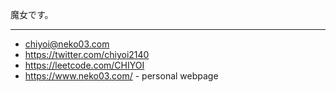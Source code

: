 魔女です。

---
* chiyoi@neko03.com
* https://twitter.com/chiyoi2140
* https://leetcode.com/CHIYOI
* https://www.neko03.com/ - personal webpage
